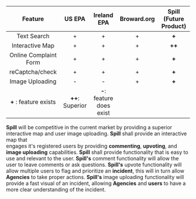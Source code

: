 | Feature | US EPA | Ireland EPA | Broward.org | **Spill (Future Product)** |
|:----------:|:-----------:|:----------------:|:----------------:|:-----------------------------:|
|Text Search| + | + | + | **+** |
|Interactive Map | + | + | + | **++** |
|Online Complaint Form | + | + | + | **+** |
|reCaptcha/check | + | + | + | **+** |
| Image Uploading | - | - | + | **+** |
**+** : feature exists | **++**: Superior |  **-**: feature does exist 

**Spill** will be competitive in the current market by providing a superior
interactive map and user image uploading. **Spill** shall provide an interactive map that  
engages it's registered users by providing **commenting**, **upvoting**, and
**image uploading** capabilities. **Spill** shall provide functionality that
is easy to use and relevant to the user. **Spill's** comment functionality will allow the 
user to leave comments or ask questions. **Spill's** upvote functionality will allow multiple
users to flag and prioritize an **incident**, this will in turn allow **Agencies** to take proper actions. **Spill's** image uploading functionality will provide a fast visual of an incident, allowing **Agencies** and **users** to have a more clear understanding of the incident.  
